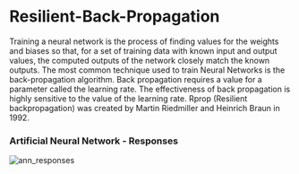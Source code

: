 # Resilient-Back-Propagation
Training a neural network is the process of finding values for the weights and biases so that, for a set of training data with known input and output values, the computed outputs of the network closely match the known outputs. The most common technique used to train Neural Networks is the back-propagation algorithm. Back propagation requires a value for a parameter called the learning rate. The effectiveness of back propagation is highly sensitive to the value of the learning rate. Rprop (Resilient backpropagation) was created by Martin Riedmiller and Heinrich Braun in 1992.

### Artificial Neural Network - Responses
![ann_responses](https://github.com/MarceloPaciulli/Resilient-Back-Propagation/assets/93230178/0bab94ac-bb54-4458-aba6-3f158f4f19e5)
